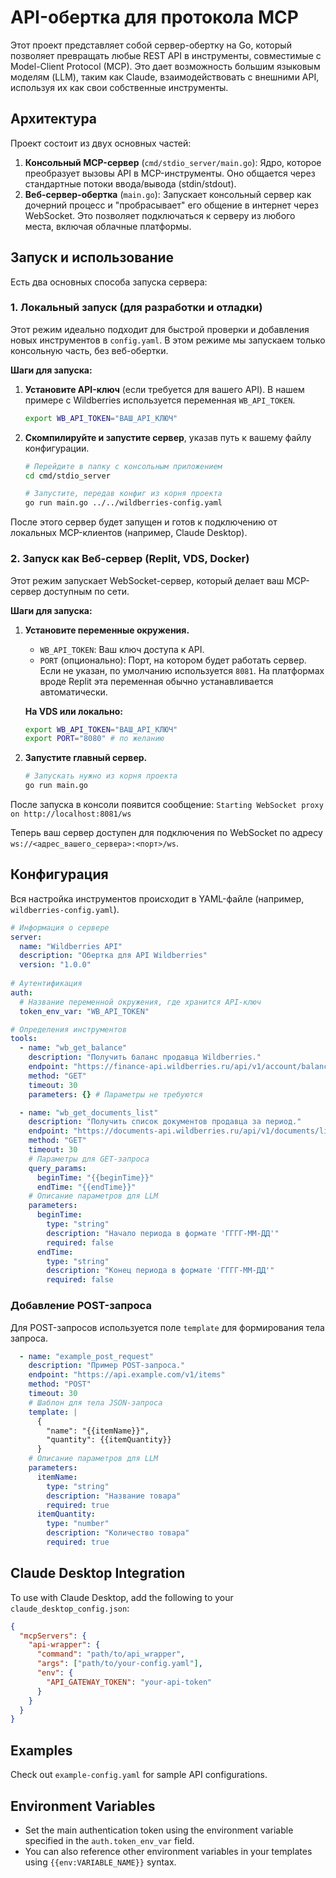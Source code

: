 # API-обертка для протокола MCP

Этот проект представляет собой сервер-обертку на Go, который позволяет превращать любые REST API в инструменты, совместимые с Model-Client Protocol (MCP). Это дает возможность большим языковым моделям (LLM), таким как Claude, взаимодействовать с внешними API, используя их как свои собственные инструменты.

## Архитектура

Проект состоит из двух основных частей:

1.  **Консольный MCP-сервер** (`cmd/stdio_server/main.go`): Ядро, которое преобразует вызовы API в MCP-инструменты. Оно общается через стандартные потоки ввода/вывода (stdin/stdout).
2.  **Веб-сервер-обертка** (`main.go`): Запускает консольный сервер как дочерний процесс и "пробрасывает" его общение в интернет через WebSocket. Это позволяет подключаться к серверу из любого места, включая облачные платформы.

## Запуск и использование

Есть два основных способа запуска сервера:

### 1. Локальный запуск (для разработки и отладки)

Этот режим идеально подходит для быстрой проверки и добавления новых инструментов в `config.yaml`. В этом режиме мы запускаем только консольную часть, без веб-обертки.

**Шаги для запуска:**

1.  **Установите API-ключ** (если требуется для вашего API). В нашем примере с Wildberries используется переменная `WB_API_TOKEN`.
    ```bash
    export WB_API_TOKEN="ВАШ_API_КЛЮЧ"
    ```

2.  **Скомпилируйте и запустите сервер**, указав путь к вашему файлу конфигурации.
    ```bash
    # Перейдите в папку с консольным приложением
    cd cmd/stdio_server

    # Запустите, передав конфиг из корня проекта
    go run main.go ../../wildberries-config.yaml
    ```
После этого сервер будет запущен и готов к подключению от локальных MCP-клиентов (например, Claude Desktop).

### 2. Запуск как Веб-сервер (Replit, VDS, Docker)

Этот режим запускает WebSocket-сервер, который делает ваш MCP-сервер доступным по сети.

**Шаги для запуска:**

1.  **Установите переменные окружения.**
    - `WB_API_TOKEN`: Ваш ключ доступа к API.
    - `PORT` (опционально): Порт, на котором будет работать сервер. Если не указан, по умолчанию используется `8081`. На платформах вроде Replit эта переменная обычно устанавливается автоматически.

    **На VDS или локально:**
    ```bash
    export WB_API_TOKEN="ВАШ_API_КЛЮЧ"
    export PORT="8080" # по желанию
    ```

2.  **Запустите главный сервер.**
    ```bash
    # Запускать нужно из корня проекта
    go run main.go
    ```

После запуска в консоли появится сообщение:
`Starting WebSocket proxy on http://localhost:8081/ws`

Теперь ваш сервер доступен для подключения по WebSocket по адресу `ws://<адрес_вашего_сервера>:<порт>/ws`.

## Конфигурация

Вся настройка инструментов происходит в YAML-файле (например, `wildberries-config.yaml`).

```yaml
# Информация о сервере
server:
  name: "Wildberries API"
  description: "Обертка для API Wildberries"
  version: "1.0.0"
  
# Аутентификация
auth:
  # Название переменной окружения, где хранится API-ключ
  token_env_var: "WB_API_TOKEN" 

# Определения инструментов
tools:
  - name: "wb_get_balance"
    description: "Получить баланс продавца Wildberries."
    endpoint: "https://finance-api.wildberries.ru/api/v1/account/balance"
    method: "GET"
    timeout: 30
    parameters: {} # Параметры не требуются

  - name: "wb_get_documents_list"
    description: "Получить список документов продавца за период."
    endpoint: "https://documents-api.wildberries.ru/api/v1/documents/list"
    method: "GET"
    timeout: 30
    # Параметры для GET-запроса
    query_params:
      beginTime: "{{beginTime}}"
      endTime: "{{endTime}}"
    # Описание параметров для LLM
    parameters:
      beginTime:
        type: "string"
        description: "Начало периода в формате 'ГГГГ-ММ-ДД'"
        required: false
      endTime:
        type: "string"
        description: "Конец периода в формате 'ГГГГ-ММ-ДД'"
        required: false
```

### Добавление POST-запроса

Для POST-запросов используется поле `template` для формирования тела запроса.

```yaml
  - name: "example_post_request"
    description: "Пример POST-запроса."
    endpoint: "https://api.example.com/v1/items"
    method: "POST"
    timeout: 30
    # Шаблон для тела JSON-запроса
    template: |
      {
        "name": "{{itemName}}",
        "quantity": {{itemQuantity}}
      }
    # Описание параметров для LLM
    parameters:
      itemName:
        type: "string"
        description: "Название товара"
        required: true
      itemQuantity:
        type: "number"
        description: "Количество товара"
        required: true
```

## Claude Desktop Integration

To use with Claude Desktop, add the following to your `claude_desktop_config.json`:

```json
{
  "mcpServers": {
    "api-wrapper": {
      "command": "path/to/api_wrapper",
      "args": ["path/to/your-config.yaml"],
      "env": {
        "API_GATEWAY_TOKEN": "your-api-token"
      }
    }
  }
}
```

## Examples

Check out `example-config.yaml` for sample API configurations.

## Environment Variables

- Set the main authentication token using the environment variable specified in the `auth.token_env_var` field.
- You can also reference other environment variables in your templates using `{{env:VARIABLE_NAME}}` syntax.
